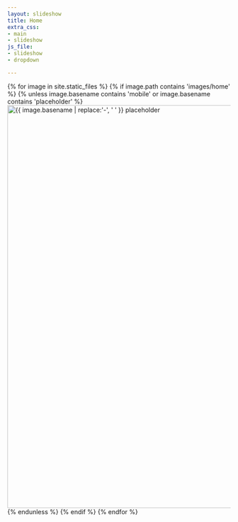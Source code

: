 ```yaml
---
layout: slideshow
title: Home
extra_css:
- main
- slideshow
js_file:
- slideshow
- dropdown

---
```



<div class="slideshow-container">
		{% for image in site.static_files %}
			{% if image.path contains 'images/home' %}
				{% unless image.basename contains 'mobile' or image.basename contains 'placeholder' %}
				<div class="mySlides fade">
					<picture>
					<source media="(min-width: 1001px)" srcset="{{ site.base_url }}{{ image.path }}" alt="{{ image.basename | replace:'-', ' ' }}" class="slideshow-content" width="1920" height="910">
					<!-- <source media="(max-width: 1000px)" srcset="{{ site.base_url }}/assets/images/home/{{ image.basename }}-mobile.jpg" alt="{{ image.basename | replace:'-', ' ' }}" class="slideshow-content"> -->
					<img src="{{ site.base_url }}{{ image.path | remove:'.jpg' }}-placeholder.jpg" alt="{{ image.basename | replace:'-', ' ' }} placeholder" class="slideshow-content" width="1920" height="910" />
					</picture>
				</div>
				{% endunless %}
			{% endif %}
		{% endfor %}
</div>